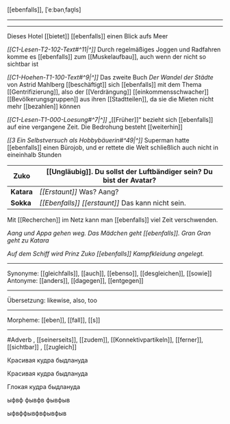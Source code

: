 [[ebenfalls]], [ˈeːbənˌfaʊ̯ls]

---
---

Dieses Hotel [[bietet]] [[ebenfalls]] einen Blick aufs Meer

_[[C1-Lesen-T2-102-Text#^11|^]]_ Durch regelmäßiges Joggen und Radfahren komme es [[ebenfalls]] zum [[Muskelaufbau]], auch wenn der nicht so sichtbar ist

_[[C1-Hoehen-T1-100-Text#^9|^]]_ Das zweite Buch _Der Wandel der Städte_ von Astrid Mahlberg [[beschäftigt]] sich [[ebenfalls]] mit dem Thema [[Gentrifizierung]], also der [[Verdrängung]] [[einkommensschwacher]] [[Bevölkerungsgruppen]] aus ihren [[Stadtteilen]], da sie die Mieten nicht mehr [[bezahlen]] können

_[[C1-Lesen-T1-000-Loesung#^7|^]]_ „[[Früher]]“ bezieht sich [[ebenfalls]] auf eine vergangene Zeit. Die Bedrohung besteht [[weiterhin]]

_[[3  Ein Selbstversuch als Hobbybäuerin#^49|^]]_ Superman hatte [[ebenfalls]] einen Bürojob, und er rettete die Welt schließlich auch nicht in eineinhalb Stunden

| **Zuko**   | [[Ungläubig]]. Du sollst der Luftbändiger sein? Du bist der Avatar? |
| ---------- | ------------------------------------------------------------------- |
| **Katara** | _[[Erstaunt]]_ Was? Aang?                                           |
| **Sokka**  | _[[Ebenfalls]] [[erstaunt]]_ Das kann nicht sein.                   |

Mit [[Recherchen]] im Netz kann man [[ebenfalls]] viel Zeit verschwenden.

_Aang und Appa gehen weg. Das Mädchen geht [[ebenfalls]]. Gran Gran geht zu Katara_

_Auf dem Schiff wird Prinz Zuko [[ebenfalls]] Kampfkleidung angelegt._

---

Synonyme: [[gleichfalls]], [[auch]], [[ebenso]], [[desgleichen]], [[sowie]]
Antonyme: [[anders]], [[dagegen]], [[entgegen]]

---

Übersetzung: likewise, also, too

---

Morpheme: [[eben]], [[fall]], [[s]]

---

#Adverb
, [[seinerseits]], [[zudem]], [[Konnektivpartikeln]], [[ferner]], [[sichtbar]]
, [[zugleich]]

Красивая кудра быдлануда

Красивая кудра быдлануда

Глокая кудра быдлануда

ыфвф фывфв фывфыв

ыфвффывфвфывфыв

